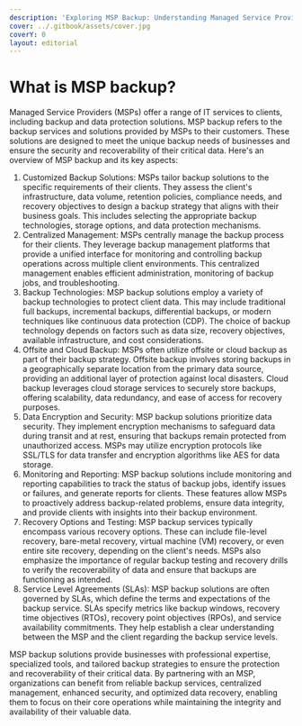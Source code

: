 ```yaml
---
description: 'Exploring MSP Backup: Understanding Managed Service Provider Backup Solutions.'
cover: ../.gitbook/assets/cover.jpg
coverY: 0
layout: editorial
---
```


# What is MSP backup?

Managed Service Providers (MSPs) offer a range of IT services to clients, including backup and data protection solutions. MSP backup refers to the backup services and solutions provided by MSPs to their customers. These solutions are designed to meet the unique backup needs of businesses and ensure the security and recoverability of their critical data. Here's an overview of MSP backup and its key aspects:

1. Customized Backup Solutions: MSPs tailor backup solutions to the specific requirements of their clients. They assess the client's infrastructure, data volume, retention policies, compliance needs, and recovery objectives to design a backup strategy that aligns with their business goals. This includes selecting the appropriate backup technologies, storage options, and data protection mechanisms.
2. Centralized Management: MSPs centrally manage the backup process for their clients. They leverage backup management platforms that provide a unified interface for monitoring and controlling backup operations across multiple client environments. This centralized management enables efficient administration, monitoring of backup jobs, and troubleshooting.
3. Backup Technologies: MSP backup solutions employ a variety of backup technologies to protect client data. This may include traditional full backups, incremental backups, differential backups, or modern techniques like continuous data protection (CDP). The choice of backup technology depends on factors such as data size, recovery objectives, available infrastructure, and cost considerations.
4. Offsite and Cloud Backup: MSPs often utilize offsite or cloud backup as part of their backup strategy. Offsite backup involves storing backups in a geographically separate location from the primary data source, providing an additional layer of protection against local disasters. Cloud backup leverages cloud storage services to securely store backups, offering scalability, data redundancy, and ease of access for recovery purposes.
5. Data Encryption and Security: MSP backup solutions prioritize data security. They implement encryption mechanisms to safeguard data during transit and at rest, ensuring that backups remain protected from unauthorized access. MSPs may utilize encryption protocols like SSL/TLS for data transfer and encryption algorithms like AES for data storage.
6. Monitoring and Reporting: MSP backup solutions include monitoring and reporting capabilities to track the status of backup jobs, identify issues or failures, and generate reports for clients. These features allow MSPs to proactively address backup-related problems, ensure data integrity, and provide clients with insights into their backup environment.
7. Recovery Options and Testing: MSP backup services typically encompass various recovery options. These can include file-level recovery, bare-metal recovery, virtual machine (VM) recovery, or even entire site recovery, depending on the client's needs. MSPs also emphasize the importance of regular backup testing and recovery drills to verify the recoverability of data and ensure that backups are functioning as intended.
8. Service Level Agreements (SLAs): MSP backup solutions are often governed by SLAs, which define the terms and expectations of the backup service. SLAs specify metrics like backup windows, recovery time objectives (RTOs), recovery point objectives (RPOs), and service availability commitments. They help establish a clear understanding between the MSP and the client regarding the backup service levels.

MSP backup solutions provide businesses with professional expertise, specialized tools, and tailored backup strategies to ensure the protection and recoverability of their critical data. By partnering with an MSP, organizations can benefit from reliable backup services, centralized management, enhanced security, and optimized data recovery, enabling them to focus on their core operations while maintaining the integrity and availability of their valuable data.
